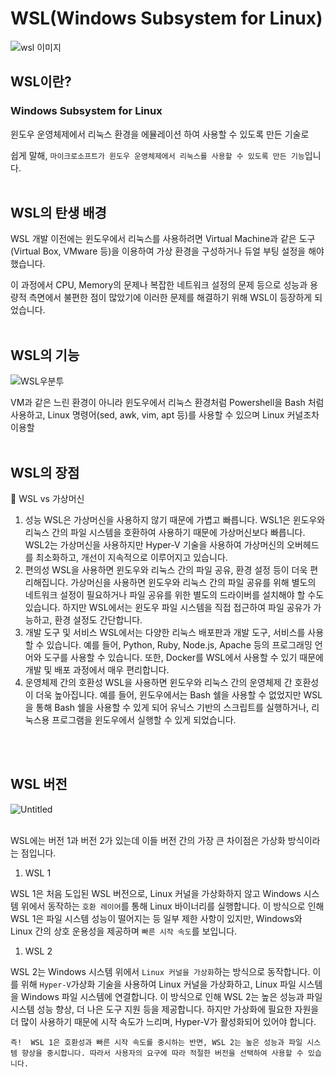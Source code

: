 # WSL(Windows Subsystem for Linux)

![wsl 이미지](https://xeppetto.github.io/images/WSLnDocker/20210312-what-is-WSL/wsl_zp_logo.jpg)

## **WSL이란?**

### Windows Subsystem for Linux

윈도우 운영체제에서 리눅스 환경을 에뮬레이션 하여 사용할 수 있도록 만든 기술로 

쉽게 말해, `마이크로소프트가 윈도우 운영체제에서 리눅스를 사용할 수 있도록 만든 기능`입니다.
<br/><br/>

## **WSL의 탄생 배경**

WSL 개발 이전에는 윈도우에서 리눅스를 사용하려면 Virtual Machine과 같은 도구(Virtual Box, VMware 등)을 이용하여 가상 환경을 구성하거나 듀얼 부팅 설정을 해야 했습니다. 

이 과정에서 CPU, Memory의 문제나 복잡한 네트워크 설정의 문제 등으로 성능과 용량적 측면에서 불편한 점이 많았기에 이러한 문제를 해결하기 위해 WSL이 등장하게 되었습니다.
<br/><br/>

## **WSL의 기능**
![WSL우분투](https://blog.desdelinux.net/wp-content/uploads/2019/06/Windows10_kernelLinux.jpg)

VM과 같은 느린 환경이 아니라 윈도우에서 리눅스 환경처럼 Powershell을 Bash 처럼 사용하고, Linux 명령어(sed, awk, vim, apt 등)를 사용할 수 있으며 Linux 커널조차 이용할
<br/><br/>

## **WSL의 장점**

<aside>
🔶 WSL vs 가상머신

1. 성능
WSL은 가상머신을 사용하지 않기 때문에 가볍고 빠릅니다. WSL1은 윈도우와 리눅스 간의 파일 시스템을 호환하여 사용하기 때문에 가상머신보다 빠릅니다. WSL2는 가상머신을 사용하지만 Hyper-V 기술을 사용하여 가상머신의 오버헤드를 최소화하고, 개선이 지속적으로 이루어지고 있습니다.
2. 편의성
WSL을 사용하면 윈도우와 리눅스 간의 파일 공유, 환경 설정 등이 더욱 편리해집니다. 가상머신을 사용하면 윈도우와 리눅스 간의 파일 공유를 위해 별도의 네트워크 설정이 필요하거나 파일 공유를 위한 별도의 드라이버를 설치해야 할 수도 있습니다. 하지만 WSL에서는 윈도우 파일 시스템을 직접 접근하여 파일 공유가 가능하고, 환경 설정도 간단합니다.
3. 개발 도구 및 서비스
WSL에서는 다양한 리눅스 배포판과 개발 도구, 서비스를 사용할 수 있습니다. 예를 들어, Python, Ruby, Node.js, Apache 등의 프로그래밍 언어와 도구를 사용할 수 있습니다. 또한, Docker를 WSL에서 사용할 수 있기 때문에 개발 및 배포 과정에서 매우 편리합니다.
4. 운영체제 간의 호환성
WSL을 사용하면 윈도우와 리눅스 간의 운영체제 간 호환성이 더욱 높아집니다. 예를 들어, 윈도우에서는 Bash 쉘을 사용할 수 없었지만 WSL을 통해 Bash 쉘을 사용할 수 있게 되어 유닉스 기반의 스크립트를 실행하거나, 리눅스용 프로그램을 윈도우에서 실행할 수 있게 되었습니다.
</aside>
<br/><br/>

## **WSL 버전**

![Untitled](https://user-images.githubusercontent.com/127701871/232748273-c6daa0b0-344d-4c84-8262-2110388b8b39.png)

<br/>
WSL에는 버전 1과 버전 2가 있는데 이들 버전 간의 가장 큰 차이점은 가상화 방식이라는 점입니다.

1. WSL 1

WSL 1은 처음 도입된 WSL 버전으로, Linux 커널을 가상화하지 않고 Windows 시스템 위에서 동작하는 `호환 레이어`를 통해 Linux 바이너리를 실행합니다. 이 방식으로 인해 WSL 1은 파일 시스템 성능이 떨어지는 등 일부 제한 사항이 있지만, Windows와 Linux 간의 상호 운용성을 제공하며 `빠른 시작 속도`를 보입니다.

1. WSL 2

WSL 2는 Windows 시스템 위에서 `Linux 커널을 가상화`하는 방식으로 동작합니다. 이를 위해 `Hyper-V`가상화 기술을 사용하여 Linux 커널을 가상화하고, Linux 파일 시스템을 Windows 파일 시스템에 연결합니다. 이 방식으로 인해 WSL 2는 높은 성능과 파일 시스템 성능 향상, 더 나은 도구 지원 등을 제공합니다. 하지만 가상화에 필요한 자원을 더 많이 사용하기 때문에 시작 속도가 느리며, Hyper-V가 활성화되어 있어야 합니다.

`즉!  WSL 1은 호환성과 빠른 시작 속도를 중시하는 반면, WSL 2는 높은 성능과 파일 시스템 향상을 중시합니다. 따라서 사용자의 요구에 따라 적절한 버전을 선택하여 사용할 수 있습니다.`